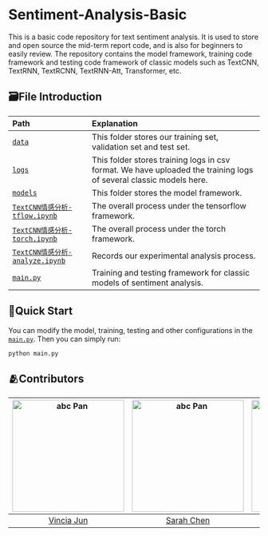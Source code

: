 # Sentiment-Analysis-Basic
This is a basic code repository for text sentiment analysis. It is used to store and open source the mid-term report code, and is also for beginners to easily review. The repository contains the model framework, training code framework and testing code framework of classic models such as TextCNN, TextRNN, TextRCNN, TextRNN-Att, Transformer, etc.


## 🗃️File Introduction

| Path  | Explanation |
:-  | :- | 
| [`data`](https://github.com/Vincia-Jun/Sentiment-Analysis-Basic/blob/main/data) | This folder stores our training set, validation set and test set. |
| [`logs`](https://github.com/Vincia-Jun/Sentiment-Analysis-Basic/blob/main/logs) | This folder stores training logs in csv format. We have uploaded the training logs of several classic models here. |
| [`models`](https://github.com/Vincia-Jun/Sentiment-Analysis-Basic/blob/main/models) | This folder stores the model framework. |
| [`TextCNN情感分析-tflow.ipynb`](https://github.com/Vincia-Jun/Sentiment-Analysis-Basic/blob/main/TextCNN情感分析-tflow.ipynb) | The overall process under the tensorflow framework. |
| [`TextCNN情感分析-torch.ipynb`](https://github.com/Vincia-Jun/Sentiment-Analysis-Basic/blob/main/TextCNN情感分析-torch.ipynb) | The overall process under the torch framework. |
| [`TextCNN情感分析-analyze.ipynb`](https://github.com/Vincia-Jun/Sentiment-Analysis-Basic/blob/main/TextCNN情感分析-analyze.ipynb) | Records our experimental analysis process. |
| [`main.py`](https://github.com/Vincia-Jun/Sentiment-Analysis-Basic/blob/main/main.py) | Training and testing framework for classic models of sentiment analysis. |


## 🚩Quick Start
You can modify the model, training, testing and other configurations in the [`main.py`](https://github.com/Vincia-Jun/Sentiment-Analysis-Basic/blob/main/main.py). Then you can simply run:
```
python main.py
```

## 🫂Contributors

| <img src="https://avatars.githubusercontent.com/u/162890676?s=400&u=996644dc8728ca095c42e6a4e27aa2b2b034a24e&v=4" alt="abc Pan" width="224" height="224">  | <img src="https://avatars.githubusercontent.com/u/109817496?v=4" alt="abc Pan" width="224" height="224">  | <img src="https://avatars.githubusercontent.com/u/109836314?v=4" alt="abc Pan" width="224" height="224"> | 
|:-:|:-:|:-:|
| [Vincia Jun][Vincia-Jun-web]  | [Sarah Chen][SiyuChen-web] | [YliangWu][YliangWu-web]  |

[Vincia-Jun-web]: https://github.com/Vincia-Jun
[SiyuChen-web]: https://github.com/struggling-pussycat
[YliangWu-web]: https://github.com/YliangWu



